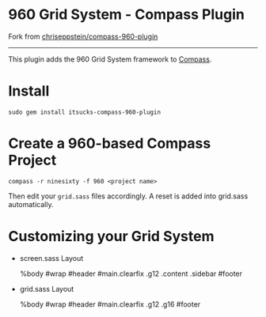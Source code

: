 960 Grid System - Compass Plugin
================================

Fork from [chriseppstein/compass-960-plugin][]

---------

This plugin adds the 960 Grid System framework to [Compass](http://compass-style.org/).

Install
=======

    sudo gem install itsucks-compass-960-plugin

Create a 960-based Compass Project
==================================

    compass -r ninesixty -f 960 <project name>

Then edit your `grid.sass` files accordingly. A reset is added into grid.sass automatically.

Customizing your Grid System
============================
* screen.sass Layout

    %body
      #wrap
        #header
        #main.clearfix
          .g12
            .content
            .sidebar
      #footer

* grid.sass Layout

    %body
      #wrap
        #header
          #main.clearfix
            .g12
            .g16
      #footer

[chriseppstein/compass-960-plugin]: http://github.com/chriseppstein/compass-960-plugin
